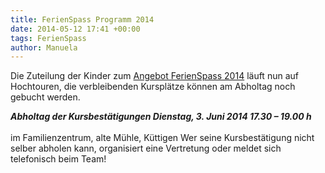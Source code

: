 ```yaml
---
title: FerienSpass Programm 2014
date: 2014-05-12 17:41 +00:00
tags: FerienSpass
author: Manuela
---
```


Die Zuteilung der Kinder  zum [Angebot FerienSpass 2014](/download/Angebot_FerienSpass_2014.pdf) läuft nun auf Hochtouren, die verbleibenden Kursplätze können am Abholtag noch gebucht werden. 
    
     
***Abholtag der Kursbestätigungen  Dienstag, 3. Juni 2014 17.30 – 19.00 h***<br><br>
im Familienzentrum, alte Mühle, Küttigen
Wer seine Kursbestätigung nicht selber abholen kann, organisiert eine Vertretung oder meldet sich telefonisch beim Team!

